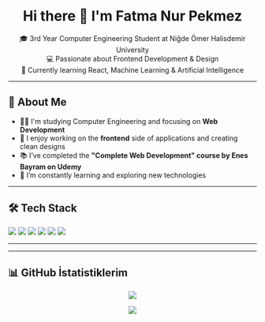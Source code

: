 <h1 align="center">Hi there 👋 I'm Fatma Nur Pekmez</h1>

<p align="center">
  🎓 3rd Year Computer Engineering Student at Niğde Ömer Halisdemir University<br/>
  💻 Passionate about Frontend Development & Design<br/>
  🌱 Currently learning React, Machine Learning & Artificial Intelligence
</p>

---

## 🧠 About Me

- 👩‍💻 I'm studying Computer Engineering and focusing on **Web Development**
- 🎨 I enjoy working on the **frontend** side of applications and creating clean designs
- 📚 I’ve completed the **"Complete Web Development" course by Enes Bayram on Udemy**
- 🚀 I’m constantly learning and exploring new technologies

---

## 🛠️ Tech Stack

<div align="left">
  <img src="https://img.shields.io/badge/HTML5-E34F26?style=for-the-badge&logo=html5&logoColor=white" />
  <img src="https://img.shields.io/badge/CSS3-1572B6?style=for-the-badge&logo=css3&logoColor=white" />
  <img src="https://img.shields.io/badge/JavaScript-F7DF1E?style=for-the-badge&logo=javascript&logoColor=black" />
  <img src="https://img.shields.io/badge/ECMAScript-FFCA28?style=for-the-badge&logo=javascript&logoColor=black" />
  <img src="https://img.shields.io/badge/Python-3776AB?style=for-the-badge&logo=python&logoColor=white" />
  <img src="https://img.shields.io/badge/Java-007396?style=for-the-badge&logo=java&logoColor=white" />
</div>

---

---

## 📊 GitHub İstatistiklerim

<p align="center">
  <!-- Temel bilgiler: commit sayısı, repo sayısı, en çok kullanılan diller -->
  <img src="https://github-readme-stats.vercel.app/api?username=fnur21&show_icons=true&theme=calm&hide=contribs,issues&count_private=true" />
</p>

<p align="center">
  <!-- En çok kullandığın diller -->
  <img src="https://github-readme-stats.vercel.app/api/top-langs/?username=fnur21&layout=compact&theme=calm" />
</p>


